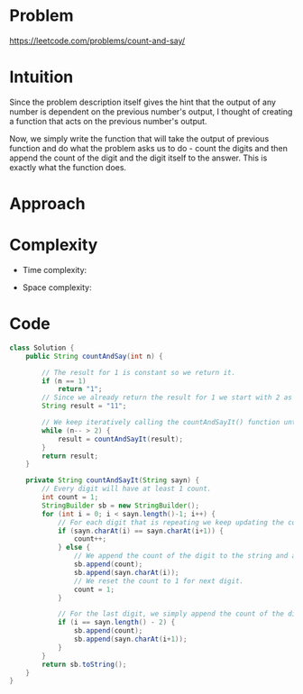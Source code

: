# Problem
https://leetcode.com/problems/count-and-say/

# Intuition
<!-- Describe your first thoughts on how to solve this problem. -->
Since the problem description itself gives the hint that the output of any number is dependent on the previous number's output, I thought of creating a function that acts on the previous number's output.

Now, we simply write the function that will take the output of previous function and do what the problem asks us to do - count the digits and then append the count of the digit and the digit itself to the answer. This is exactly what the function does.
# Approach
<!-- Describe your approach to solving the problem. -->

# Complexity
- Time complexity:
<!-- Add your time complexity here, e.g. $$O(n)$$ -->

- Space complexity:
<!-- Add your space complexity here, e.g. $$O(n)$$ -->

# Code
```java
class Solution {
    public String countAndSay(int n) {

        // The result for 1 is constant so we return it.
        if (n == 1)
            return "1";
        // Since we already return the result for 1 we start with 2 as the base-case, and we initiate the result with it.        
        String result = "11";

        // We keep iteratively calling the countAndSayIt() function until we reach our base-condition.
        while (n-- > 2) {
            result = countAndSayIt(result);
        }
        return result;
    }

    private String countAndSayIt(String sayn) {
        // Every digit will have at least 1 count.
        int count = 1;
        StringBuilder sb = new StringBuilder();
        for (int i = 0; i < sayn.length()-1; i++) {
            // For each digit that is repeating we keep updating the count of it.
            if (sayn.charAt(i) == sayn.charAt(i+1)) {
                count++;
            } else {
                // We append the count of the digit to the string and also the digit
                sb.append(count);
                sb.append(sayn.charAt(i));
                // We reset the count to 1 for next digit.
                count = 1;
            }

            // For the last digit, we simply append the count of the digit and the digit to the string.
            if (i == sayn.length() - 2) {
                sb.append(count);
                sb.append(sayn.charAt(i+1));
            }
        }
        return sb.toString();
    }
}
```
